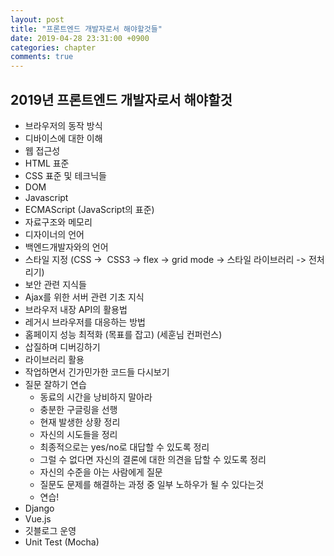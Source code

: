 ```yaml
---
layout: post
title: "프론트엔드 개발자로서 해야할것들"
date: 2019-04-28 23:31:00 +0900
categories: chapter
comments: true
---
```


## 2019년 프론트엔드 개발자로서 해야할것

- 브라우저의 동작 방식
- 디바이스에 대한 이해
- 웹 접근성
- HTML 표준
- CSS 표준 및 테크닉들
- DOM
- Javascript
- ECMAScript (JavaScript의 표준)
- 자료구조와 메모리
- 디자이너의 언어
- 백엔드개발자와의 언어
- 스타일 지정 (CSS ->  CSS3 -> flex -> grid mode -> 스타일 라이브러리 -> 전처리기)
- 보안 관련 지식들
- Ajax를 위한 서버 관련 기초 지식
- 브라우저 내장 API의 활용법
- 레거시 브라우저를 대응하는 방법
- 홈페이지 성능 최적화 (목표를 잡고) (세훈님 컨퍼런스)
- 삽질하며 디버깅하기
- 라이브러리 활용
- 작업하면서 긴가민가한 코드들 다시보기
- 질문 잘하기 연습
  - 동료의 시간을 낭비하지 말아라
  - 충분한 구글링을 선행
  - 현재 발생한 상황 정리
  - 자신의 시도들을 정리
  - 최종적으로는 yes/no로 대답할 수 있도록 정리
  - 그럴 수 없다면 자신의 결론에 대한 의견을 답할 수 있도록 정리
  - 자신의 수준을 아는 사람에게 질문
  - 질문도 문제를 해결하는 과정 중 일부 노하우가 될 수 있다는것
  - 연습!
- Django
- Vue.js
- 깃블로그 운영
- Unit Test (Mocha)
